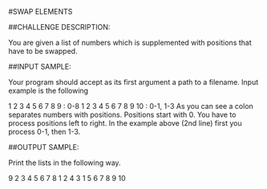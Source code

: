 #SWAP ELEMENTS

##CHALLENGE DESCRIPTION:

You are given a list of numbers which is supplemented with positions that have to be swapped.

##INPUT SAMPLE:

Your program should accept as its first argument a path to a filename. Input example is the following

1 2 3 4 5 6 7 8 9 : 0-8
1 2 3 4 5 6 7 8 9 10 : 0-1, 1-3
As you can see a colon separates numbers with positions.
Positions start with 0.
You have to process positions left to right. In the example above (2nd line) first you process 0-1, then 1-3.

##OUTPUT SAMPLE:

Print the lists in the following way.

9 2 3 4 5 6 7 8 1
2 4 3 1 5 6 7 8 9 10